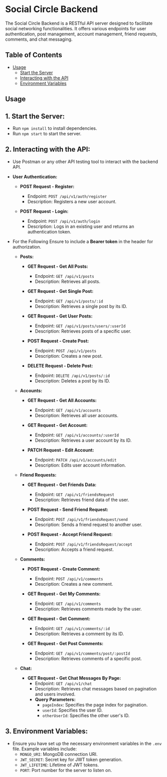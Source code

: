 # Social Circle Backend

  The Social Circle Backend is a RESTful API server designed to facilitate social networking functionalities.
  It offers various endpoints for user authentication, post management, account management, friend requests, comments, and chat messaging.
## Table of Contents

- [Usage](#usage)
  - [Start the Server](#1-start-the-server)
  - [Interacting with the API](#2-interacting-with-the-api)
  - [Environment Variables](#3-environment-variables)

## Usage

## 1. **Start the Server:**
   - Run `npm install` to install dependencies.
   - Run `npm start` to start the server.

## 2. **Interacting with the API:**
   - Use Postman or any other API testing tool to interact with the backend API.
   - **User Authentication:**
     - **POST Request - Register:**
       - Endpoint: `POST /api/v1/auth/register`
       - Description: Registers a new user account.

     - **POST Request - Login:**
       - Endpoint: `POST /api/v1/auth/login`
       - Description: Logs in an existing user and returns an authentication token.

- For the Following Ensure to include a **Bearer token** in the header for authorization.

   - **Posts:**
     - **GET Request - Get All Posts:**
       - Endpoint: `GET /api/v1/posts`
       - Description: Retrieves all posts.

     - **GET Request - Get Single Post:**
       - Endpoint: `GET /api/v1/posts/:id`
       - Description: Retrieves a single post by its ID.

     - **GET Request - Get User Posts:**
       - Endpoint: `GET /api/v1/posts/users/:userId`
       - Description: Retrieves posts of a specific user.

     - **POST Request - Create Post:**
       - Endpoint: `POST /api/v1/posts`
       - Description: Creates a new post.

     - **DELETE Request - Delete Post:**
       - Endpoint: `DELETE /api/v1/posts/:id`
       - Description: Deletes a post by its ID.

   - **Accounts:**
     - **GET Request - Get All Accounts:**
       - Endpoint: `GET /api/v1/accounts`
       - Description: Retrieves all user accounts.

     - **GET Request - Get Account:**
       - Endpoint: `GET /api/v1/accounts/:userId`
       - Description: Retrieves a user account by its ID.

     - **PATCH Request - Edit Account:**
       - Endpoint: `PATCH /api/v1/accounts/edit`
       - Description: Edits user account information.

   - **Friend Requests:**
     - **GET Request - Get Friends Data:**
       - Endpoint: `GET /api/v1/friendsRequest`
       - Description: Retrieves friend data of the user.

     - **POST Request - Send Friend Request:**
       - Endpoint: `POST /api/v1/friendsRequest/send`
       - Description: Sends a friend request to another user.

     - **POST Request - Accept Friend Request:**
       - Endpoint: `POST /api/v1/friendsRequest/accept`
       - Description: Accepts a friend request.

   - **Comments:**
     - **POST Request - Create Comment:**
       - Endpoint: `POST /api/v1/comments`
       - Description: Creates a new comment.

     - **GET Request - Get My Comments:**
       - Endpoint: `GET /api/v1/comments`
       - Description: Retrieves comments made by the user.

     - **GET Request - Get Comment:**
       - Endpoint: `GET /api/v1/comments/:id`
       - Description: Retrieves a comment by its ID.

     - **GET Request - Get Post Comments:**
       - Endpoint: `GET /api/v1/comments/post/:postId`
       - Description: Retrieves comments of a specific post.

  - **Chat:**
     - **GET Request - Get Chat Messages By Page:**
       - Endpoint: `GET /api/v1/chat`
       - Description: Retrieves chat messages based on pagination and users involved.
       - **Query Parameters:**
         - `pageIndex`: Specifies the page index for pagination.
         - `userId`: Specifies the user ID.
         - `otherUserId`: Specifies the other user's ID.

## 3. **Environment Variables:**
   - Ensure you have set up the necessary environment variables in the `.env` file. Example variables include:
     - `MONGO_URI`: MongoDB connection URI.
     - `JWT_SECRET`: Secret key for JWT token generation.
     - `JWT_LIFETIME`: Lifetime of JWT tokens.
     - `PORT`: Port number for the server to listen on.
